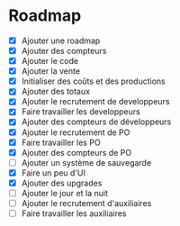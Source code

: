 # Roadmap

- [x] Ajouter une roadmap
- [x] Ajouter des compteurs
- [x] Ajouter le code
- [x] Ajouter la vente
- [x] Initialiser des coûts et des productions
- [x] Ajouter des totaux
- [x] Ajouter le recrutement de developpeurs
- [x] Faire travailler les developpeurs
- [x] Ajouter des compteurs de développeurs
- [x] Ajouter le recrutement de PO
- [x] Faire travailler les PO
- [x] Ajouter des compteurs de PO
- [ ] Ajouter un système de sauvegarde
- [x] Faire un peu d'UI
- [x] Ajouter des upgrades
- [ ] Ajouter le jour et la nuit
- [ ] Ajouter le recrutement d'auxiliaires
- [ ] Faire travailler les auxiliaires
